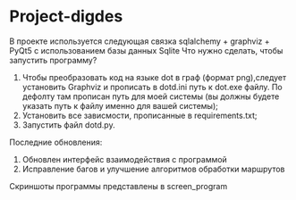 # Project-digdes
В проекте используется следующая связка sqlalchemy + graphviz + PyQt5 с использованием базы данных Sqlite 
Что нужно сделать, чтобы запустить программу?
1) Чтобы преобразовать код на языке dot в граф (формат png),следует установить Graphviz и прописать в dotd.ini путь к dot.exe файлу. По дефолту там прописан путь для моей системы (вы должны будете указать путь к файлу именно для вашей системы);
2) Установить все зависмости, прописанные в requirements.txt;
3) Запустить файл dotd.py.

Последние обновления:
1) Обновлен интерфейс взаимодействия с программой
2) Исправление багов и улучшение алгоритмов обработки маршрутов

Скриншоты программы представлены в screen_program
